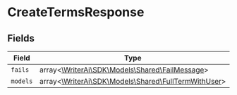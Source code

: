 # CreateTermsResponse


## Fields

| Field                                                                                          | Type                                                                                           | Required                                                                                       | Description                                                                                    |
| ---------------------------------------------------------------------------------------------- | ---------------------------------------------------------------------------------------------- | ---------------------------------------------------------------------------------------------- | ---------------------------------------------------------------------------------------------- |
| `fails`                                                                                        | array<[\WriterAi\SDK\Models\Shared\FailMessage](../../Models/Shared/FailMessage.md)>           | :heavy_minus_sign:                                                                             | N/A                                                                                            |
| `models`                                                                                       | array<[\WriterAi\SDK\Models\Shared\FullTermWithUser](../../Models/Shared/FullTermWithUser.md)> | :heavy_minus_sign:                                                                             | N/A                                                                                            |